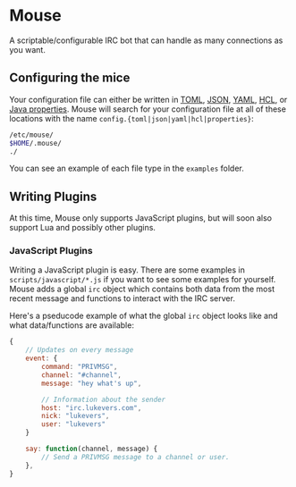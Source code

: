 # Mouse

A scriptable/configurable IRC bot that can handle as many connections as you want.

## Configuring the mice

Your configuration file can either be written in [TOML](https://github.com/toml-lang/toml), [JSON](http://www.json.org/), [YAML](http://yaml.org/), [HCL](https://github.com/hashicorp/hcl), or [Java properties](http://docs.oracle.com/javase/tutorial/essential/environment/properties.html). Mouse will search for your configuration file at all of these locations with the name `config.{toml|json|yaml|hcl|properties}`:

```bash
/etc/mouse/
$HOME/.mouse/
./
```

You can see an example of each file type in the `examples` folder.

## Writing Plugins

At this time, Mouse only supports JavaScript plugins, but will soon also support Lua and possibly other plugins.

### JavaScript Plugins

Writing a JavaScript plugin is easy. There are some examples in `scripts/javascript/*.js` if you want to see some examples for yourself. Mouse adds a global `irc` object which contains both data from the most recent message and functions to interact with the IRC server.

Here's a pseducode example of what the global `irc` object looks like and what data/functions are available:

```javascript
{
    // Updates on every message
    event: {
        command: "PRIVMSG",
        channel: "#channel",
        message: "hey what's up",

        // Information about the sender
        host: "irc.lukevers.com",
        nick: "lukevers",
        user: "lukevers"
    }

    say: function(channel, message) {
        // Send a PRIVMSG message to a channel or user.
    },
}
```
